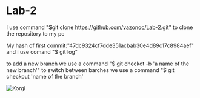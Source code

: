 # Lab-2

I use command "$git clone https://github.com/vazonoc/Lab-2.git" to clone the repository to my pc 

My hash of first commit:"47dc9324cf7dde351acbab30e4d89c17c8984aef" and i use comand "$ git log"

to add a new branch we use a command "$ git checkot -b 'a name of the new branch'" to switch between barches we use a command "$ git checkout 'name of the branch'


![Korgi](https://github.com/vazonoc/Lab-2/assets/63454553/82cc7786-54b0-4a62-bba4-d864fbf7cd84)
